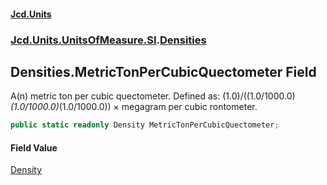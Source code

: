#### [Jcd.Units](index.md 'index')
### [Jcd.Units.UnitsOfMeasure.SI](Jcd.Units.UnitsOfMeasure.SI.md 'Jcd.Units.UnitsOfMeasure.SI').[Densities](Densities.md 'Jcd.Units.UnitsOfMeasure.SI.Densities')

## Densities.MetricTonPerCubicQuectometer Field

A(n) metric ton per cubic quectometer. Defined as: (1.0)/((1.0/1000.0)*(1.0/1000.0)*(1.0/1000.0)) × megagram per cubic rontometer.

```csharp
public static readonly Density MetricTonPerCubicQuectometer;
```

#### Field Value
[Density](Density.md 'Jcd.Units.UnitTypes.Density')